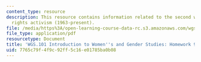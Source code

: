 ```yaml
---
content_type: resource
description: This resource contains information related to the second wave of women's
  rights activism (1963-present).
file: /media/https%3A/open-learning-course-data-rc.s3.amazonaws.com/wgs-101-introduction-to-womens-and-gender-studies-fall-2014/7765c79f4f9c92ff5c16e01785ba0b08_MITWGS_101F14_Hwork9.pdf
file_type: application/pdf
resourcetype: Document
title: 'WGS.101 Introduction to Women''s and Gender Studies: Homework 9 Sisters'
uid: 7765c79f-4f9c-92ff-5c16-e01785ba0b08
---
```

